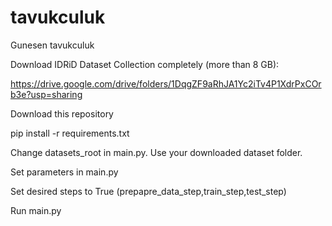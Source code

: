 # tavukculuk
Gunesen tavukculuk

Download IDRiD Dataset Collection completely (more than 8 GB):

https://drive.google.com/drive/folders/1DqgZF9aRhJA1Yc2iTv4P1XdrPxCOrb3e?usp=sharing

Download this repository

pip install -r requirements.txt

Change datasets_root in main.py. Use your downloaded dataset folder.

Set parameters in main.py

Set desired steps to True (prepapre_data_step,train_step,test_step)

Run main.py
